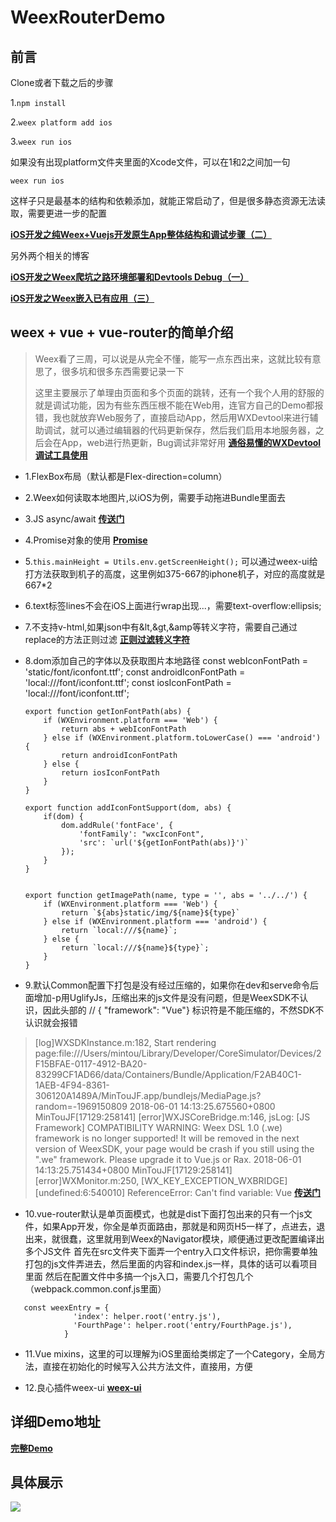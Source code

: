 # WeexRouterDemo
## 前言
Clone或者下载之后的步骤 </br>

1.`npm install`

2.`weex platform add ios`

3.`weex run ios`

如果没有出现platform文件夹里面的Xcode文件，可以在1和2之间加一句

`weex run ios`

这样子只是最基本的结构和依赖添加，就能正常启动了，但是很多静态资源无法读取，需要更进一步的配置

[**iOS开发之纯Weex+Vuejs开发原生App整体结构和调试步骤（二）**](https://blog.csdn.net/deft_mkjing/article/details/80620093)

另外两个相关的博客

[**iOS开发之Weex爬坑之路环境部署和Devtools Debug（一）**](https://blog.csdn.net/deft_mkjing/article/details/80397305)

[**iOS开发之Weex嵌入已有应用（三）**](https://blog.csdn.net/Deft_MKJing/article/details/80623315)

## weex + vue + vue-router的简单介绍
> Weex看了三周，可以说是从完全不懂，能写一点东西出来，这就比较有意思了，很多坑和很多东西需要记录一下
> 
> 这里主要展示了单理由页面和多个页面的跳转，还有一个我个人用的舒服的就是调试功能，因为有些东西压根不能在Web用，连官方自己的Demo都报错，我也就放弃Web服务了，直接启动App，然后用WXDevtool来进行辅助调试，就可以通过编辑器的代码更新保存，然后我们启用本地服务器，之后会在App，web进行热更新，Bug调试非常好用 [**通俗易懂的WXDevtool调试工具使用**](https://blog.csdn.net/deft_mkjing/article/details/80397305)
+ 1.FlexBox布局（默认都是Flex-direction=column）
+ 2.Weex如何读取本地图片,以iOS为例，需要手动拖进Bundle里面去
+ 3.JS async/await [**传送门**](https://segmentfault.com/a/1190000007535316)
+ 4.Promise对象的使用 [**Promise**](https://developer.mozilla.org/zh-CN/docs/Web/JavaScript/Reference/Global_Objects/Promise)
+ 5.`this.mainHeight = Utils.env.getScreenHeight();` 可以通过weex-ui给打方法获取到机子的高度，这里例如375-667的iphone机子，对应的高度就是667*2
+ 6.text标签lines不会在iOS上面进行wrap出现...，需要text-overflow:ellipsis;
+ 7.不支持v-html,如果json中有&lt,&gt,&amp等转义字符，需要自己通过replace的方法正则过滤 [**正则过滤转义字符**](https://blog.csdn.net/deft_mkjing/article/details/51518022)
+ 8.dom添加自己的字体以及获取图片本地路径
      const webIconFontPath = 'static/font/iconfont.ttf';
      const androidIconFontPath = 'local:///font/iconfont.ttf';
      const iosIconFontPath = 'local:///font/iconfont.ttf';

      export function getIonFontPath(abs) {
          if (WXEnvironment.platform === 'Web') {
              return abs + webIconFontPath
          } else if (WXEnvironment.platform.toLowerCase() === 'android') {
              return androidIconFontPath
          } else {
              return iosIconFontPath
          }
      }

      export function addIconFontSupport(dom, abs) {
          if(dom) {
              dom.addRule('fontFace', {
                  'fontFamily': "wxcIconFont",
                  'src': `url('${getIonFontPath(abs)}')`
              });
          }
      }


      export function getImagePath(name, type = '', abs = '../../') {
          if (WXEnvironment.platform === 'Web') {
              return `${abs}static/img/${name}${type}`
          } else if (WXEnvironment.platform === 'android') {
              return `local:///${name}`;
          } else {
              return `local:///${name}${type}`;
          }
      }

+ 9.默认Common配置下打包是没有经过压缩的，如果你在dev和serve命令后面增加-p用UglifyJs，压缩出来的js文件是没有问题，但是WeexSDK不认识，因此头部的
// { "framework": "Vue"}  标识符是不能压缩的，不然SDK不认识就会报错
><Weex>[log]WXSDKInstance.m:182, Start rendering page:file:///Users/mintou/Library/Developer/CoreSimulator/Devices/2F15BFAE-0117-4912-BA20-83299CF1AD66/data/Containers/Bundle/Application/F2AB40C1-1AEB-4F94-8361-306120A1489A/MinTouJF.app/bundlejs/MediaPage.js?random=-1969150809
2018-06-01 14:13:25.675560+0800 MinTouJF[17129:258141] <Weex>[error]WXJSCoreBridge.m:146, jsLog: [JS Framework] COMPATIBILITY WARNING: Weex DSL 1.0 (.we) framework is no longer supported! It will be removed in the next version of WeexSDK, your page would be crash if you still using the ".we" framework. Please upgrade it to Vue.js or Rax.
2018-06-01 14:13:25.751434+0800 MinTouJF[17129:258141] <Weex>[error]WXMonitor.m:250, [WX_KEY_EXCEPTION_WXBRIDGE] [undefined:6:540010] ReferenceError: Can't find variable: Vue
[**传送门**](https://segmentfault.com/q/1010000009562498)
  
+ 10.vue-router默认是单页面模式，也就是dist下面打包出来的只有一个js文件，如果App开发，你全是单页面路由，那就是和网页H5一样了，点进去，退出来，就很蠢，这里就用到Weex的Navigator模块，顺便通过更改配置编译出多个JS文件
首先在src文件夹下面弄一个entry入口文件标识，把你需要单独打包的js文件弄进去，然后里面的内容和index.js一样，具体的话可以看项目里面
然后在配置文件中多搞一个js入口，需要几个打包几个（webpack.common.conf.js里面）
```
   const weexEntry = {
              'index': helper.root('entry.js'),
              'FourthPage': helper.root('entry/FourthPage.js'),
            }
```

         
+ 11.Vue mixins，这里的可以理解为iOS里面给类绑定了一个Category，全局方法，直接在初始化的时候写入公共方法文件，直接用，方便

+ 12.良心插件weex-ui [**weex-ui**](https://alibaba.github.io/weex-ui/#/cn/packages/wxc-minibar/)

## 详细Demo地址
[**完整Demo**](https://github.com/CarGuo/GSYGithubAppWeex)

## 具体展示
![](https://github.com/DeftMKJ/WeexRouterDemo/blob/master/animation%E7%BB%88%E6%9E%81.gif)
